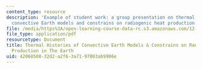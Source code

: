 ```yaml
---
content_type: resource
description: 'Example of student work: a group presentation on thermal histories of
  convective Earth models and constrains on radiogenic heat production in the Earth.'
file: /media/https%3A/open-learning-course-data-rc.s3.amazonaws.com/12-570-seminar-in-geophysics-thermal-and-chemical-evolution-of-the-earth-spring-2005/4206850832d2a2f63a7197803ab9906e_150205_group2.pdf
file_type: application/pdf
resourcetype: Document
title: Thermal Histories of Convective Earth Models & Constrains on Radiogenic Heat
  Production in The Earth
uid: 42068508-32d2-a2f6-3a71-97803ab9906e
---
```

